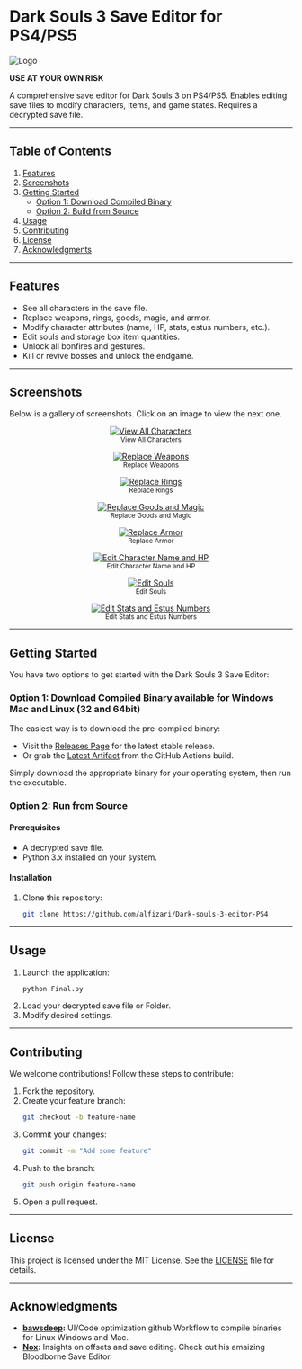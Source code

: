 
# Dark Souls 3 Save Editor for PS4/PS5

![Logo](https://github.com/user-attachments/assets/492ede59-3360-47d5-b006-7a307797785c)

**USE AT YOUR OWN RISK**

A comprehensive save editor for Dark Souls 3 on PS4/PS5. Enables editing save files to modify characters, items, and game states. Requires a decrypted save file.

---

## Table of Contents
1. [Features](#features)
2. [Screenshots](#screenshots)
3. [Getting Started](#getting-started)
   - [Option 1: Download Compiled Binary](#option-1-download-compiled-binary)
   - [Option 2: Build from Source](#option-2-build-from-source)
4. [Usage](#usage)
5. [Contributing](#contributing)
6. [License](#license)
7. [Acknowledgments](#acknowledgments)

---

## Features

- See all characters in the save file.
- Replace weapons, rings, goods, magic, and armor.
- Modify character attributes (name, HP, stats, estus numbers, etc.).
- Edit souls and storage box item quantities.
- Unlock all bonfires and gestures.
- Kill or revive bosses and unlock the endgame.

---

## Screenshots

Below is a gallery of screenshots. Click on an image to view the next one.

<div align="center">

[![View All Characters](https://github.com/user-attachments/assets/26ef2100-fe74-4efc-befb-bd698f051566)](https://github.com/user-attachments/assets/db5096c5-3e4e-4761-bd9f-8fe3f2312fba)  
<sub>View All Characters</sub>

[![Replace Weapons](https://github.com/user-attachments/assets/db5096c5-3e4e-4761-bd9f-8fe3f2312fba)](https://github.com/user-attachments/assets/1ac3a745-f6e7-49b2-a761-61fab72633b0)  
<sub>Replace Weapons</sub>

[![Replace Rings](https://github.com/user-attachments/assets/1ac3a745-f6e7-49b2-a761-61fab72633b0)](https://github.com/user-attachments/assets/25e7c71b-490f-4b13-b1c2-85acb430e258)  
<sub>Replace Rings</sub>

[![Replace Goods and Magic](https://github.com/user-attachments/assets/25e7c71b-490f-4b13-b1c2-85acb430e258)](https://github.com/user-attachments/assets/cf61b444-e5bd-4fd7-9459-20565557fede)  
<sub>Replace Goods and Magic</sub>

[![Replace Armor](https://github.com/user-attachments/assets/cf61b444-e5bd-4fd7-9459-20565557fede)](https://github.com/user-attachments/assets/b9d32b07-0a05-4c46-b169-545d9ff392a1)  
<sub>Replace Armor</sub>

[![Edit Character Name and HP](https://github.com/user-attachments/assets/b9d32b07-0a05-4c46-b169-545d9ff392a1)](https://github.com/user-attachments/assets/b03a3b80-3d32-47b3-a18d-526205712d90)  
<sub>Edit Character Name and HP</sub>

[![Edit Souls](https://github.com/user-attachments/assets/b03a3b80-3d32-47b3-a18d-526205712d90)](https://github.com/user-attachments/assets/179e28e7-6f7a-4f4e-bfc8-d20623ad72e3)  
<sub>Edit Souls</sub>

[![Edit Stats and Estus Numbers](https://github.com/user-attachments/assets/179e28e7-6f7a-4f4e-bfc8-d20623ad72e3)](https://github.com/user-attachments/assets/26ef2100-fe74-4efc-befb-bd698f051566)  
<sub>Edit Stats and Estus Numbers</sub>

</div>

---

## Getting Started

You have two options to get started with the Dark Souls 3 Save Editor:

### Option 1: Download Compiled Binary available for Windows Mac and Linux (32 and 64bit)
The easiest way is to download the pre-compiled binary:
- Visit the [Releases Page](https://github.com/alfizari/ds3-save-editor/releases/latest) for the latest stable release.
- Or grab the [Latest Artifact](https://github.com/alfizari/ds3-save-editor/actions/workflows/main.yml) from the GitHub Actions build.

Simply download the appropriate binary for your operating system, then run the executable.

### Option 2: Run from Source

#### Prerequisites
- A decrypted save file.
- Python 3.x installed on your system.

#### Installation
1. Clone this repository:
   ```bash
   git clone https://github.com/alfizari/Dark-souls-3-editor-PS4
   ```
---

## Usage

1. Launch the application:
   ```bash
   python Final.py
   ```
2. Load your decrypted save file or Folder.
3. Modify desired settings.

---

## Contributing

We welcome contributions! Follow these steps to contribute:

1. Fork the repository.
2. Create your feature branch:
   ```bash
   git checkout -b feature-name
   ```
3. Commit your changes:
   ```bash
   git commit -m "Add some feature"
   ```
4. Push to the branch:
   ```bash
   git push origin feature-name
   ```
5. Open a pull request.

---

## License

This project is licensed under the MIT License. See the [LICENSE](LICENSE) file for details.

---

## Acknowledgments

- **[bawsdeep](https://github.com/bawsdeep):** UI/Code optimization github Workflow to compile binaries for Linux Windows and Mac.
- **[Nox](https://github.com/Noxde/Bloodborne-save-editor):** Insights on offsets and save editing. Check out his amaizing Bloodborne Save Editor.

